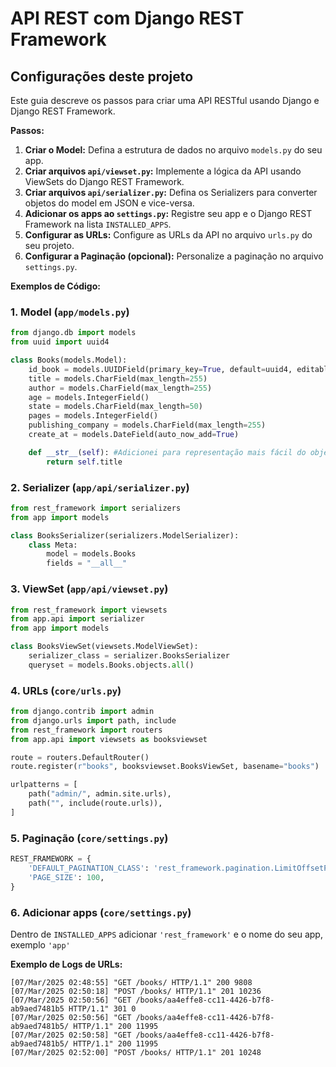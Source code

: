 # API REST com Django REST Framework

## Configurações deste projeto

Este guia descreve os passos para criar uma API RESTful usando Django e Django REST Framework.

**Passos:**

1.  **Criar o Model:** Defina a estrutura de dados no arquivo `models.py` do seu app.
2.  **Criar arquivos `api/viewset.py`:**  Implemente a lógica da API usando ViewSets do Django REST Framework.
3.  **Criar arquivos `api/serializer.py`:**  Defina os Serializers para converter objetos do model em JSON e vice-versa.
4.  **Adicionar os apps ao `settings.py`:**  Registre seu app e o Django REST Framework na lista `INSTALLED_APPS`.
5.  **Configurar as URLs:**  Configure as URLs da API no arquivo `urls.py` do seu projeto.
6.  **Configurar a Paginação (opcional):**  Personalize a paginação no arquivo `settings.py`.

**Exemplos de Código:**

### 1. Model (`app/models.py`)

```python
from django.db import models
from uuid import uuid4

class Books(models.Model):
    id_book = models.UUIDField(primary_key=True, default=uuid4, editable=False)
    title = models.CharField(max_length=255)
    author = models.CharField(max_length=255)
    age = models.IntegerField()
    state = models.CharField(max_length=50)
    pages = models.IntegerField()
    publishing_company = models.CharField(max_length=255)
    create_at = models.DateField(auto_now_add=True)

    def __str__(self): #Adicionei para representação mais fácil do objeto
        return self.title
```

### 2. Serializer (`app/api/serializer.py`)

```python
from rest_framework import serializers
from app import models

class BooksSerializer(serializers.ModelSerializer):
    class Meta:
        model = models.Books
        fields = "__all__"
```

### 3. ViewSet (`app/api/viewset.py`)

```python
from rest_framework import viewsets
from app.api import serializer
from app import models

class BooksViewSet(viewsets.ModelViewSet):
    serializer_class = serializer.BooksSerializer
    queryset = models.Books.objects.all()
```

### 4. URLs (`core/urls.py`)

```python
from django.contrib import admin
from django.urls import path, include
from rest_framework import routers
from app.api import viewsets as booksviewset

route = routers.DefaultRouter()
route.register(r"books", booksviewset.BooksViewSet, basename="books")

urlpatterns = [
    path("admin/", admin.site.urls),
    path("", include(route.urls)),
]
```

### 5. Paginação (`core/settings.py`)

```python
REST_FRAMEWORK = {
    'DEFAULT_PAGINATION_CLASS': 'rest_framework.pagination.LimitOffsetPagination',
    'PAGE_SIZE': 100,
}
```

### 6. Adicionar apps (`core/settings.py`)

Dentro de `INSTALLED_APPS` adicionar `'rest_framework'` e o nome do seu app, exemplo `'app'`

**Exemplo de Logs de URLs:**

```
[07/Mar/2025 02:48:55] "GET /books/ HTTP/1.1" 200 9808
[07/Mar/2025 02:50:18] "POST /books/ HTTP/1.1" 201 10236
[07/Mar/2025 02:50:56] "GET /books/aa4effe8-cc11-4426-b7f8-ab9aed7481b5 HTTP/1.1" 301 0
[07/Mar/2025 02:50:56] "GET /books/aa4effe8-cc11-4426-b7f8-ab9aed7481b5/ HTTP/1.1" 200 11995
[07/Mar/2025 02:50:58] "GET /books/aa4effe8-cc11-4426-b7f8-ab9aed7481b5/ HTTP/1.1" 200 11995
[07/Mar/2025 02:52:00] "POST /books/ HTTP/1.1" 201 10248
```


